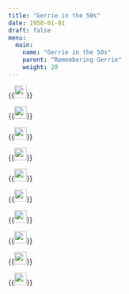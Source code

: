 ```yaml
---
title: "Gerrie in the 50s"
date: 1950-01-01
draft: false
menu:
  main:
    name: "Gerrie in the 50s"
    parent: "Remembering Gerrie"
    weight: 20
---
```


{{<image width="25em" frame="true" caption="1950" src="img/1950s/1950a.jpg" >}}

{{<image width="25em" frame="true" caption="1950" src="img/1950s/1950b.jpg" >}}

{{<image width="25em" frame="true" caption="Gerrie in the office at McCann" src="img/1950s/1950s_Gerrie_in_office_at_McCann.jpg" >}}

{{<image width="25em" frame="true" caption="1951" src="img/1950s/1951.jpg" >}}

{{<image width="25em" frame="true" caption="1951" src="img/1950s/1951a.jpg" >}}

{{<image width="25em" frame="true" caption="1954" src="img/1950s/1954b.jpg" >}}

{{<image width="25em" frame="true" caption="1954" src="img/1950s/1954.jpg" >}}

{{<image width="25em" frame="true" caption="1954" src="img/1950s/1954b.jpg" >}}

{{<image width="25em" frame="true" caption="1959" src="img/1950s/1959.jpg" >}}

{{<image width="25em" frame="true" caption="1959" src="img/1950s/1959b.jpg" >}}

